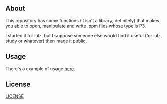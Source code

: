 ## About

This repository has some functions (it isn't a library, definitely) that makes you able to open, manipulate and write .ppm files whose type is P3.

I started it for lulz, but I suppose someone else would find it useful (for lulz, study or whatever) then made it public.

## Usage
There's a example of usage [here](./src/main.c).

## License
[LICENSE](./LICENSE)

